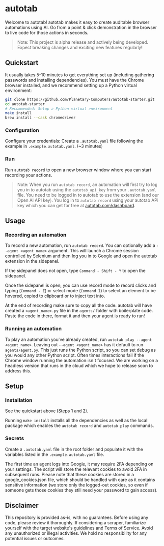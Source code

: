 # autotab

Welcome to autotab! autotab makes it easy to create auditable browser automations using AI. Go from a point & click demonstration in the browser to live code for those actions in seconds.

> Note: This project is alpha release and actively being developed. Expect breaking changes and exciting new features regularly!

## Quickstart

It usually takes 5-10 minutes to get everything set up (including gathering passwords and installing dependencies). You must have the Chrome browser installed, and we recommend setting up a Python virtual environment:

```bash
git clone https://github.com/Planetary-Computers/autotab-starter.git
cd autotab-starter
# Recommended: Setup a Python virtual environment
make install
brew install --cask chromedriver
```

### Configuration

Configure your credentials: Create a `.autotab.yaml` file following the example in `.example.autotab.yaml`. (~3 minutes)

### Run

Run `autotab record` to open a new browser window where you can start recording your actions.

> Note: When you run `autotab record`, an automation will first try to log you in to autotab using the `autotab_api_key` from your `.autotab.yaml` file. You need to be logged in to autotab to use the extension (and our Open AI API key). You log in to `autotab record` using your autotab API key which you can get for free at [autotab.com/dashboard](https://autotab.com/dashboard).

## Usage

### Recording an automation

To record a new automation, run `autotab record`. You can optionally add a `--agent <agent_name>` argument. This will launch a Chrome session controlled by Selenium and then log you in to Google and open the autotab extension in the sidepanel.

If the sidepanel does not open, type `Command - Shift - Y` to open the sidepanel.

Once the sidepanel is open, you can use record mode to record clicks and typing (`Command - E`) or select mode (`Command I`) to select an element to be hovered, copied to clipboard or to inject text into.

At the end of recording make sure to copy all the code. autotab will have created a `<agent_name>.py` file in the `agents/` folder with boilerplate code. Paste the code in there, format it and then your agent is ready to run!

### Running an automation

To play an automation you've already created, run `autotab play --agent <agent_name>`. Leaving out `--agent <agent_name>` has it default to run `agents/agent.py`. This just runs the Python script, so you can set debug as you would any other Python script. Often times interactions fail if the Chrome window running the automation isn't focused. We are working on a headless version that runs in the cloud which we hope to release soon to address this.

## Setup

### Installation

See the quickstart above (Steps 1 and 2).

Running `make install` installs all the dependencies as well as the local package which enables the `autotab record` and `autotab play` commands.

### Secrets

Create a `.autotab.yaml` file in the root folder and populate it with the variables listed in the `.example.autotab.yaml` file.

The first time an agent logs into Google, it may require 2FA depending on your settings. The script will store the relevant cookies to avoid 2FA in subsequent runs. Please note that these cookies are stored in a google_cookies.json file, which should be handled with care as it contains sensitive information (we store only the logged-out cookies, so even if someone gets those cookies they still need your password to gain access).

## Disclaimer

This repository is provided as-is, with no guarantees. Before using any code, please review it thoroughly. If considering a scraper, familiarize yourself with the target website's guidelines and Terms of Service. Avoid any unauthorized or illegal activities. We hold no responsibility for any potential issues or outcomes.
